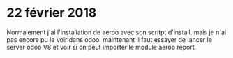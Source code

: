 # 22 février 2018
Normalement j'ai l'installation de aeroo avec son scritpt d'install. 
mais je n'ai pas encore pu le voir dans odoo.
maintenant il faut essayer de lancer le server odoo V8 et voir si on peut importer le module aeroo report.